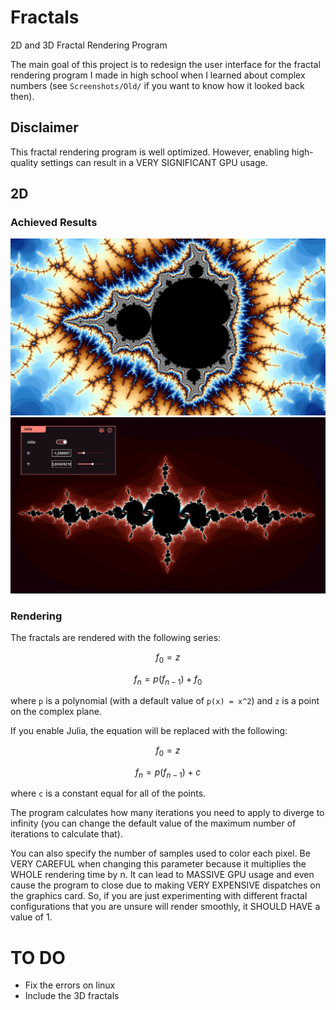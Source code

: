 # Fractals
2D and 3D Fractal Rendering Program

The main goal of this project is to redesign the user interface for the fractal rendering program I made in high school when I learned about complex numbers (see `Screenshots/Old/` if you want to know how it looked back then).

## Disclaimer
This fractal rendering program is well optimized. However, enabling high-quality settings can result in a VERY SIGNIFICANT GPU usage.

## 2D
### Achieved Results
![Zoomed Mandelbrot](Screenshots/Remake/ZoomedMandelbrot.png)
![Julia](Screenshots/Remake/Julia.png)

### Rendering
The fractals are rendered with the following series:

$$ f_0 = z $$

$$ f_n = p(f_{n-1}) + f_0 $$

where `p` is a polynomial (with a default value of `p(x) = x^2`) and `z` is a point on the complex plane.

If you enable Julia, the equation will be replaced with the following:

$$ f_0 = z $$

$$ f_n = p(f_{n-1}) + c $$

where `c` is a constant equal for all of the points.

The program calculates how many iterations you need to apply to diverge to infinity (you can change the default value of the maximum number of iterations to calculate that).

You can also specify the number of samples used to color each pixel. Be VERY CAREFUL when changing this parameter because it multiplies the WHOLE rendering time by n. It can lead to MASSIVE GPU usage and even cause the program to close due to making VERY EXPENSIVE dispatches on the graphics card. So, if you are just experimenting with different fractal configurations that you are unsure will render smoothly, it SHOULD HAVE a value of 1.

# TO DO
 - Fix the errors on linux
 - Include the 3D fractals